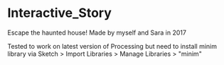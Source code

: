 # Interactive_Story
Escape the haunted house! Made by myself and Sara in 2017

Tested to work on latest version of Processing but need to install minim library via
Sketch > Import Libraries > Manage Libraries > "minim"
